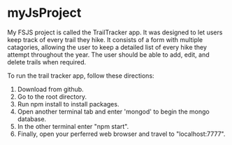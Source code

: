 # myJsProject

My FSJS project is called the TrailTracker app.  It was designed to let users keep track of every trail they hike. It consists of a form with multiple catagories, allowing the user to keep a detailed list of every hike they attempt throughout the year.  The user should be able to add, edit, and delete trails when required.  

To run the trail tracker app, follow these directions:

1. Download from github.
2. Go to the root directory.
3. Run npm install to install packages.
4. Open another terminal tab and enter 'mongod' to begin the mongo database.
5. In the other terminal enter "npm start".
6. Finally, open your perferred web browser and travel to "localhost:7777".
